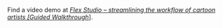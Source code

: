 Find a video demo at
[_Flex Studio – streamlining the workflow of cartoon artists [Guided Walkthrough_]](https://www.youtube.com/watch?v=o2dFzIIkwnU).
